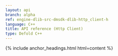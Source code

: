 ```yaml
---
layout: api
branch: alpha
ref: engine-dlib-src-dmsdk-dlib-http_client-h
language: C++
title: API reference (Http Client)
type: Defold C++
---
```

{% include anchor_headings.html html=content %}